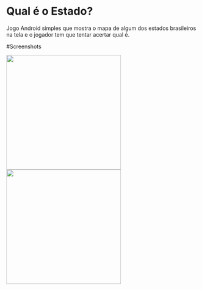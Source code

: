 # Qual é o Estado?
Jogo Android simples que mostra o mapa de algum dos estados brasileiros na tela e o jogador tem que tentar acertar
qual é.

#Screenshots

<img src="https://raw.githubusercontent.com/luizfp/QualOEstado/master/art/layout-2015-09-26-161147.png" width="300">

<img src="https://raw.githubusercontent.com/luizfp/QualOEstado/master/art/layout-2015-09-26-161232.png" width="300">

